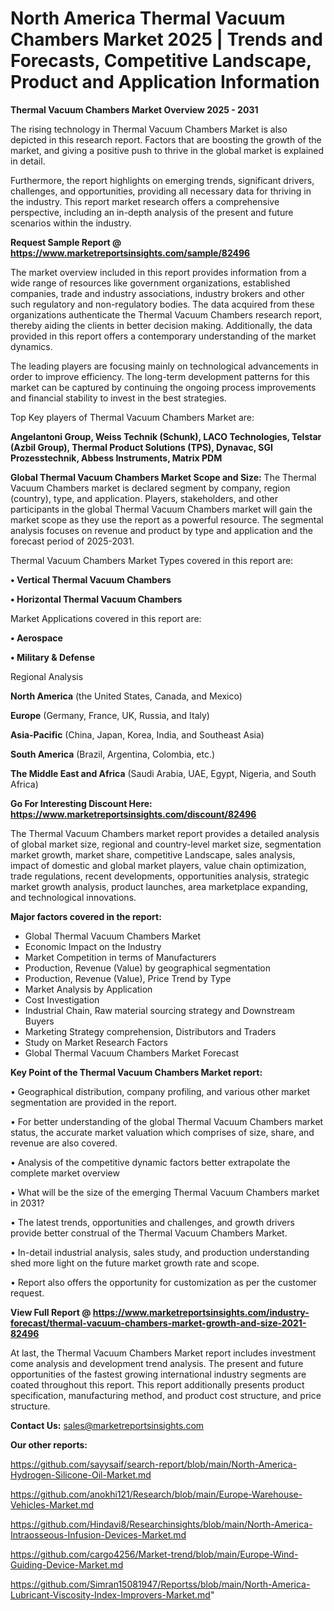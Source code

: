 # North America Thermal Vacuum Chambers Market 2025 | Trends and Forecasts, Competitive Landscape, Product and Application Information

<Strong> Thermal Vacuum Chambers Market Overview 2025 - 2031</strong>

The rising technology in Thermal Vacuum Chambers Market is also depicted in this research report. Factors that are boosting the growth of the market, and giving a positive push to thrive in the global market is explained in detail.

Furthermore, the report highlights on emerging trends, significant drivers, challenges, and opportunities, providing all necessary data for thriving in the industry. This report market research offers a comprehensive perspective, including an in-depth analysis of the present and future scenarios within the industry.

<strong>Request Sample Report @ <a href=https://www.marketreportsinsights.com/sample/82496>https://www.marketreportsinsights.com/sample/82496</a></strong>

The market overview included in this report provides information from a wide range of resources like government organizations, established companies, trade and industry associations, industry brokers and other such regulatory and non-regulatory bodies. The data acquired from these organizations authenticate the Thermal Vacuum Chambers research report, thereby aiding the clients in better decision making. Additionally, the data provided in this report offers a contemporary understanding of the market dynamics.

The leading players are focusing mainly on technological advancements in order to improve efficiency. The long-term development patterns for this market can be captured by continuing the ongoing process improvements and financial stability to invest in the best strategies.

Top Key players of Thermal Vacuum Chambers Market are:

<strong>Angelantoni Group, Weiss Technik (Schunk), LACO Technologies, Telstar (Azbil Group), Thermal Product Solutions (TPS), Dynavac, SGI Prozesstechnik, Abbess Instruments, Matrix PDM</strong>

<strong><b>Global Thermal Vacuum Chambers Market Scope and Size:</b></strong>
The Thermal Vacuum Chambers market is declared segment by company, region (country), type, and application. Players, stakeholders, and other participants in the global Thermal Vacuum Chambers market will gain the market scope as they use the report as a powerful resource. The segmental analysis focuses on revenue and product by type and application and the forecast period of 2025-2031.

Thermal Vacuum Chambers Market Types covered in this report are:

<strong>• Vertical Thermal Vacuum Chambers

• Horizontal Thermal Vacuum Chambers</strong>

Market Applications covered in this report are:

<strong>• Aerospace

• Military & Defense</strong> 

Regional Analysis

<strong>North America</strong> (the United States, Canada, and Mexico)

<strong>Europe</strong> (Germany, France, UK, Russia, and Italy)

<strong>Asia-Pacific</strong> (China, Japan, Korea, India, and Southeast Asia)

<strong>South America</strong> (Brazil, Argentina, Colombia, etc.)

<strong>The Middle East and Africa</strong> (Saudi Arabia, UAE, Egypt, Nigeria, and South Africa)

<strong>Go For Interesting Discount Here: <a href=https://www.marketreportsinsights.com/discount/82496>https://www.marketreportsinsights.com/discount/82496</a></strong>

The Thermal Vacuum Chambers market report provides a detailed analysis of global market size, regional and country-level market size, segmentation market growth, market share, competitive Landscape, sales analysis, impact of domestic and global market players, value chain optimization, trade regulations, recent developments, opportunities analysis, strategic market growth analysis, product launches, area marketplace expanding, and technological innovations.

<strong><b>Major factors covered in the report:</b></strong>
<ul>
  <li>Global Thermal Vacuum Chambers Market </li>
  <li>Economic Impact on the Industry</li>
  <li>Market Competition in terms of Manufacturers</li>
  <li>Production, Revenue (Value) by geographical segmentation</li>
  <li>Production, Revenue (Value), Price Trend by Type</li>
  <li>Market Analysis by Application</li>
  <li>Cost Investigation</li>
  <li>Industrial Chain, Raw material sourcing strategy and Downstream Buyers</li>
  <li>Marketing Strategy comprehension, Distributors and Traders</li>
  <li>Study on Market Research Factors</li>
  <li>Global Thermal Vacuum Chambers Market Forecast</li>
</ul>

<strong><b>Key Point of the Thermal Vacuum Chambers Market report:</b></strong>

• Geographical distribution, company profiling, and various other market segmentation are provided in the report.

• For better understanding of the global Thermal Vacuum Chambers market status, the accurate market valuation which comprises of size, share, and revenue are also covered.

• Analysis of the competitive dynamic factors better extrapolate the complete market overview

• What will be the size of the emerging Thermal Vacuum Chambers market in 2031?

• The latest trends, opportunities and challenges, and growth drivers provide better construal of the Thermal Vacuum Chambers Market.

• In-detail industrial analysis, sales study, and production understanding shed more light on the future market growth rate and scope.

• Report also offers the opportunity for customization as per the customer request.

<strong><b>View Full Report @ <a href=https://www.marketreportsinsights.com/industry-forecast/thermal-vacuum-chambers-market-growth-and-size-2021-82496>https://www.marketreportsinsights.com/industry-forecast/thermal-vacuum-chambers-market-growth-and-size-2021-82496</a></b></strong>


At last, the Thermal Vacuum Chambers Market report includes investment come analysis and development trend analysis. The present and future opportunities of the fastest growing international industry segments are coated throughout this report. This report additionally presents product specification, manufacturing method, and product cost structure, and price structure.

<strong>Contact Us:</strong>
sales@marketreportsinsights.com

<strong>Our other reports:</strong>

<a href=https://github.com/sayysaif/search-report/blob/main/North-America-Hydrogen-Silicone-Oil-Market.md>https://github.com/sayysaif/search-report/blob/main/North-America-Hydrogen-Silicone-Oil-Market.md</a>

<a href=https://github.com/anokhi121/Research/blob/main/Europe-Warehouse-Vehicles-Market.md>https://github.com/anokhi121/Research/blob/main/Europe-Warehouse-Vehicles-Market.md</a>

<a href=https://github.com/Hindavi8/Researchinsights/blob/main/North-America-Intraosseous-Infusion-Devices-Market.md>https://github.com/Hindavi8/Researchinsights/blob/main/North-America-Intraosseous-Infusion-Devices-Market.md</a>

<a href=https://github.com/cargo4256/Market-trend/blob/main/Europe-Wind-Guiding-Device-Market.md>https://github.com/cargo4256/Market-trend/blob/main/Europe-Wind-Guiding-Device-Market.md</a>

<a href=https://github.com/Simran15081947/Reportss/blob/main/North-America-Lubricant-Viscosity-Index-Improvers-Market.md>https://github.com/Simran15081947/Reportss/blob/main/North-America-Lubricant-Viscosity-Index-Improvers-Market.md</a>"
